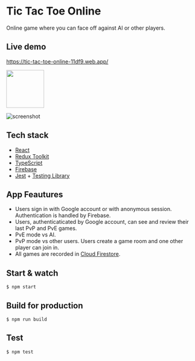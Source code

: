 # **Tic Tac Toe Online**

Online game where you can face off against AI or other players.

## **Live demo**
https://tic-tac-toe-online-11df9.web.app/

<img src="https://icon-library.com/images/under-construction-icon-png/under-construction-icon-png-15.jpg" width="100px">

![screenshot](screenshot.png)

## **Tech stack**
- [React](https://reactjs.org/)
- [Redux Toolkit](https://redux-toolkit.js.org/)
- [TypeScript](https://www.typescriptlang.org/)
- [Firebase](https://firebase.google.com/)
- [Jest](https://jestjs.io/) + [Testing Library](https://testing-library.com/)

## **App Feautures**
- Users sign in with Google account or with anonymous session. Authentication is handled by Firebase.
- Users, authenticaticated by Google account, can see and review their last PvP and PvE games.
- PvE mode vs AI.
- PvP mode vs other users. Users create a game room and one other player can join in.
 - All games are recorded in [Cloud Firestore](https://firebase.google.com/products/firestore?gclid=EAIaIQobChMIocGHrYni-QIVgc53Ch3uAwFSEAAYASAAEgKoPvD_BwE&gclsrc=aw.ds).

 ## **Start & watch**
```
$ npm start
```

## **Build for production**
```
$ npm run build
```

## **Test**
```
$ npm test
```